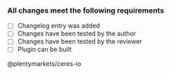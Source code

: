### All changes meet the following requirements
- [ ] Changelog entry was added
- [ ] Changes have been tested by the author
- [ ] Changes have been tested by the reviewer
- [ ] Plugin can be built

@plentymarkets/ceres-io 